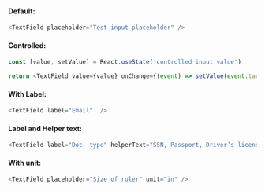 #### Default:

```js
<TextField placeholder="Test input placeholder" />
```

#### Controlled:

```js
const [value, setValue] = React.useState('controlled input value')

return <TextField value={value} onChange={(event) => setValue(event.target.value)} />
```

#### With Label:

```js
<TextField label="Email"  />
```

#### Label and Helper text:

```js
<TextField label="Doc. type" helperText="SSN, Passport, Driver’s license..." id="docType" required />
```

#### With unit:

```js
<TextField placeholder="Size of ruler" unit="in" />
```

